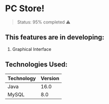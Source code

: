 # PC Store!

> Status: 95% completed ⚠️

## This features are in developing:
1. Graphical Interface

## Technologies Used:

Technology | Version
-----------|--------
Java       |   16.0
MySQL      |   8.0
